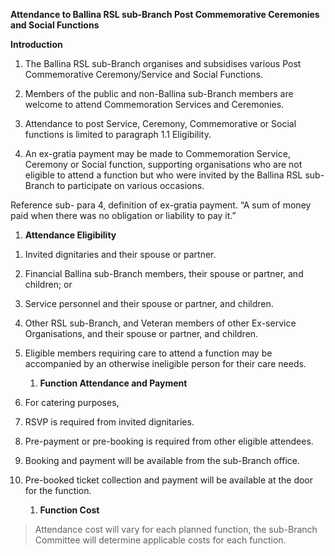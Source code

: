**Attendance to Ballina RSL sub-Branch Post Commemorative Ceremonies and
Social Functions**

**Introduction**

1.  The Ballina RSL sub-Branch organises and subsidises various Post
    Commemorative Ceremony/Service and Social Functions.

2.  Members of the public and non-Ballina sub-Branch members are welcome
    to attend Commemoration Services and Ceremonies.

3.  Attendance to post Service, Ceremony, Commemorative or Social
    functions is limited to paragraph 1.1 Eligibility.

4.  An ex-gratia payment may be made to Commemoration Service, Ceremony
    or Social function, supporting organisations who are not eligible to
    attend a function but who were invited by the Ballina RSL sub-Branch
    to participate on various occasions.

Reference sub- para 4, definition of ex-gratia payment. “A sum of money
paid when there was no obligation or liability to pay it.”

1.  **Attendance Eligibility**


1)  Invited dignitaries and their spouse or partner.

2)  Financial Ballina sub-Branch members, their spouse or partner, and
    children; or

3)  Service personnel and their spouse or partner, and children.

4)  Other RSL sub-Branch, and Veteran members of other Ex-service
    Organisations, and their spouse or partner, and children.

5)  Eligible members requiring care to attend a function may be
    accompanied by an otherwise ineligible person for their care needs.

    1.  **Function Attendance and Payment**


1)  For catering purposes,

1)  RSVP is required from invited dignitaries.

2)  Pre-payment or pre-booking is required from other eligible
    attendees.

3)  Booking and payment will be available from the sub-Branch office.

4)  Pre-booked ticket collection and payment will be available at the
    door for the function.

    1.  **Function Cost**

> Attendance cost will vary for each planned function, the sub-Branch
> Committee will determine applicable costs for each function.
